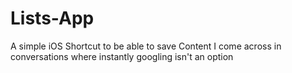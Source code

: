 # Lists-App
A simple iOS Shortcut to be able to save Content I come across in conversations where instantly googling isn't an option
